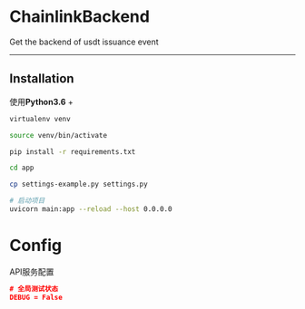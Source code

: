 # ChainlinkBackend

Get the backend of usdt issuance event

---

##  Installation

使用**Python3.6** +

```Bash
virtualenv venv

source venv/bin/activate

pip install -r requirements.txt

cd app

cp settings-example.py settings.py

# 启动项目
uvicorn main:app --reload --host 0.0.0.0

```

# Config

API服务配置

```JSON
# 全局测试状态
DEBUG = False
```
